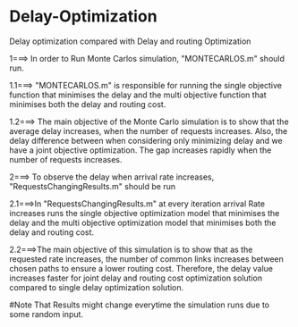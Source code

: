 # Delay-Optimization
Delay optimization compared with Delay and routing Optimization


1===> In order to Run Monte Carlos simulation, "MONTECARLOS.m" should run.

1.1===> "MONTECARLOS.m" is responsible for running the single objective function that minimises the delay and 
the multi objective function that minimises both the delay and routing cost.

1.2===> The main objective of the Monte Carlo simulation is to show that the average delay increases, when the number of requests
increases. Also, the delay difference between when considering only minimizing delay and we have a joint objective optimization. 
The gap increases rapidly when the number of requests increases.

2===> To observe the delay when arrival rate increases, "RequestsChangingResults.m" should be run 

2.1===>In "RequestsChangingResults.m" at every iteration arrival Rate increases runs  the single objective optimization model that minimises the delay and the multi objective optimization model that minimises both the delay and routing cost. 
        
2.2===>The main objective of this simulation is to show that as the requested rate increases, the number of common links increases between chosen paths to ensure a lower routing cost. Therefore, the delay value increases faster for joint delay and routing cost optimization solution compared to single delay optimization solution.

#Note That Results might change everytime the simulation runs due to some random input.
